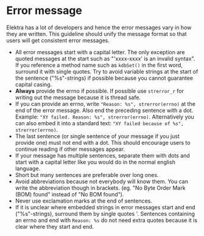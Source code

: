 # Error message

Elektra has a lot of developers and hence the error messages vary in how they are written.
This guideline should unify the message format so that users will get consistent error messages.

- All error messages start with a capital letter. The only exception are quoted messages at the start such as "'xxxx-xxxx' is an invalid syntax".
  If you reference a method name such as `kdbSet()` in the first word, surround it with single quotes.
  Try to avoid variable strings at the start of the sentence ("%s"-strings) if possible because you cannot guarantee capital casing.
- **Always** provide the errno if possible. If possible use `strerror_r` for writing out the message because it is thread safe.
- If you can provide an errno, write `"Reason: %s", strerror(errno)` at the end of the error message. Also end the preceding sentence with a dot.
  Example: `"XY failed. Reason: %s", strerror(errno)`. Alternatively you can also embed it into a standard text: `"XY failed because of %s", strerror(errno)`.
- The last sentence (or single sentence of your message if you just provide one) must not end with a dot. This should encourage users to continue reading
  if other messages appear.
- If your message has multiple sentences, separate them with dots and start with a capital letter like you would do in the normal english language.
- Short but many sentences are preferable over long ones.
- Avoid abbreviations because not everybody will know them. You can write the abbreviation though in brackets.
  (eg. "No Byte Order Mark (BOM) found" instead of "No BOM found").
- Never use exclamation marks at the end of sentences.
- If it is unclear where embedded strings in error messages start and end ("%s"-strings), surround them by single quotes '.
  Sentences containing an errno and end with `Reason: %s` do not need extra quotes because it is clear where they start and end.
